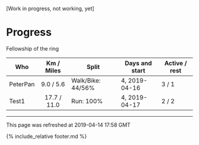 
\[Work in progress, not working, yet\]

# Progress

Fellowship of the ring

| Who | Km / Miles | Split | Days and start | Active / rest |
| --- | :---: | --- | --- | --- |
| PeterPan | 9.0 / 5.6 | Walk/Bike: 44/56% | 4, 2019-04-16 | 3 / 1 |
| Test1 | 17.7 / 11.0 | Run: 100% | 4, 2019-04-17 | 2 / 2 |

---
This page was refreshed at 2019-04-14 17:58 GMT

{% include_relative footer.md %}
